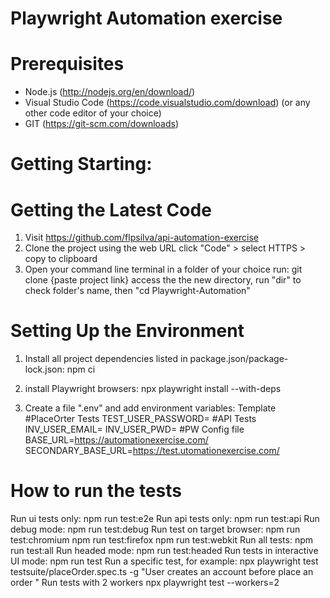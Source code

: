 # Playwright Automation exercise

# Prerequisites
- Node.js (http://nodejs.org/en/download/)
- Visual Studio Code (https://code.visualstudio.com/download) (or any other code editor of your choice)
- GIT (https://git-scm.com/downloads)

# Getting Starting:

# Getting the Latest Code

1. Visit https://github.com/flpsilva/api-automation-exercise
2. Clone the project using the web URL
 click "Code" >  select HTTPS > copy to clipboard
3. Open your command line terminal in a folder of your choice
 run: git clone {paste project link}
 access the the new directory, run "dir" to check folder's name, then "cd Playwright-Automation"
 

# Setting Up the Environment
1. Install all project dependencies listed in package.json/package-lock.json:
 npm ci
2. install Playwright browsers:
 npx playwright install --with-deps

3. Create a file ".env" and add environment variables:
 Template
  #PlaceOrter Tests
  TEST_USER_PASSWORD= <value>
  #API Tests
  INV_USER_EMAIL=<value>
  INV_USER_PWD=<value>
  #PW Config file
  BASE_URL=https://automationexercise.com/
  SECONDARY_BASE_URL=https://test.utomationexercise.com/

# How to run the tests

Run ui tests only:
 npm run test:e2e
Run api tests only:
 npm run test:api
Run debug mode:
 npm run test:debug
Run test on target browser:
 npm run test:chromium
 npm run test:firefox
 npm run test:webkit
Run all tests:
 npm run test:all
Run headed mode:
 npm run test:headed
Run tests in interactive UI mode:
 npm run test
Run a specific test, for example:
 npx playwright test testsuite/placeOrder.spec.ts -g "User creates an account before place an order "
Run tests with 2 workers
 npx playwright test --workers=2